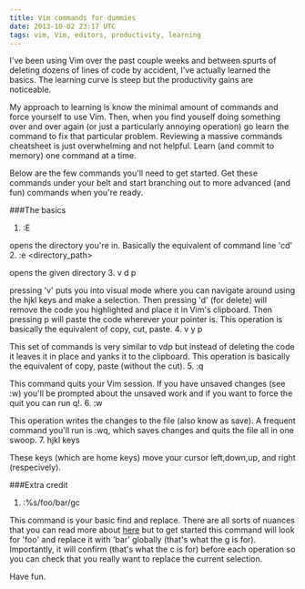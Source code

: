 ```yaml
---
title: Vim commands for dummies
date: 2013-10-02 23:17 UTC
tags: vim, Vim, editors, productivity, learning
---
```


I've been using Vim over the past couple weeks and between spurts of deleting
dozens of lines of code by accident, I've actually learned the basics.  The
learning curve is steep but the productivity gains are noticeable.

My approach to learning is know the minimal amount of commands and force
yourself to use Vim.  Then, when you find youself doing something over and over
again (or just a particularly annoying operation) go learn the command to fix that
particular problem.  Reviewing a massive commands cheatsheet is just
overwhelming and not helpful.  Learn (and commit to memory) one command at
a time.

Below are the few commands you'll need to get started.  Get these commands under
your belt and start branching out to more advanced (and fun) commands when you're
ready.

###The basics
1. :E

  opens the directory you're in.  Basically the equivalent of command line 'cd'
2. :e <directory_path>

  opens the given directory
3. v <make a selection> d p

  pressing 'v' puts you into visual mode where you can navigate around using the
  hjkl keys and make a selection.  Then pressing 'd' (for delete) will remove
  the code you highlighted and place it in Vim's clipboard.  Then pressing
  p will paste the code wherever your pointer is.  This operation is
  basically the equivalent of copy, cut, paste.
4. v <make a selection> y p

  This set of commands is very similar to vdp but instead of deleting the code
  it leaves it in place and yanks it to the clipboard.  This operation is
  basically the equivalent of copy, paste (without the cut).
5. :q

  This command quits your Vim session.  If you have unsaved changes (see :w)
  you'll be prompted about the unsaved work and if you want to force the quit
  you can run q!.
6. :w

  This operation writes the changes to the file (also know as save). A frequent
  command you'll run is :wq, which saves changes and quits the file all in one
  swoop.
7. hjkl keys

  These keys (which are home keys) move your cursor left,down,up, and right
  (respecively).
  
###Extra credit
1. :%s/foo/bar/gc

  This command is your basic find and replace.  There are all sorts of nuances
  that you can read more about
  [here](http://vim.wikia.com/wiki/Search_and_replace) but to get started this
  command will look for 'foo' and replace it with 'bar' globally (that's what
  the g is for).  Importantly, it will confirm (that's what the c is for) before
  each operation so you can check that you really want to replace the current
  selection.

Have fun.
